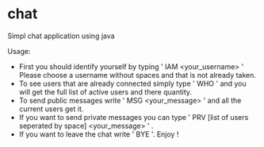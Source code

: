 # chat
Simpl chat application using java

Usage:
* First you should identify yourself by typing ' IAM <your_username> '
    Please choose a username without spaces and that is not already taken.
* To see users that are already connected simply type ' WHO ' and you will get the full list of active users and there quantity.
* To send public messages write ' MSG <your_message> ' and all the current users get it.
* If you want to send private messages you can type ' PRV [list of users seperated by space] <your_message> ' .
* If you want to leave the chat write ' BYE '.
Enjoy !

